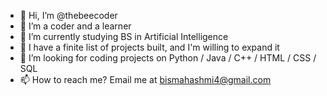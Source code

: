 - 👋 Hi, I’m @thebeecoder
- 👀 I’m a coder and a learner
- 🌱 I’m currently studying BS in Artificial Intelligence
- 💞️ I have a finite list of projects built, and I'm willing to expand it 
- 💞️ I’m looking for coding projects on Python / Java / C++ / HTML / CSS / SQL
- 📫 How to reach me? Email me at bismahashmi4@gmail.com

<!---
thebeecoder/thebeecoder is a ✨ special ✨ repository because its `README.md` (this file) appears on your GitHub profile.
You can click the Preview link to take a look at your changes.
--->

